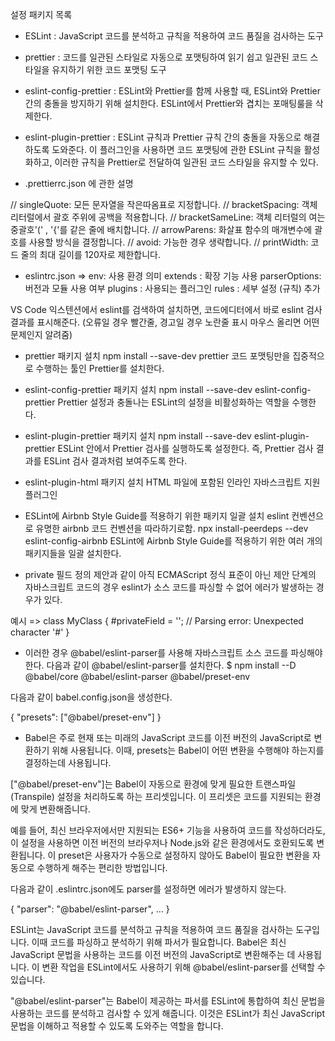 
설정 패키지 목록

* ESLint :  JavaScript 코드를 분석하고 규칙을 적용하여 코드 품질을 검사하는 도구

* prettier : 코드를 일관된 스타일로 자동으로 포맷팅하여 읽기 쉽고 일관된 코드 스타일을 유지하기 위한 코드 포맷팅 도구

* eslint-config-prettier : ESLint와 Prettier를 함께 사용할 때, ESLint와 Prettier 간의 충돌을 방지하기 위해 설치한다. 
                           ESLint에서 Prettier와 겹치는 포매팅룰을 삭제한다.

* eslint-plugin-prettier : ESLint 규칙과 Prettier 규칙 간의 충돌을 자동으로 해결하도록 도와준다. 
                           이 플러그인을 사용하면 코드 포맷팅에 관한 ESLint 규칙을 활성화하고, 
                           이러한 규칙을 Prettier로 전달하여 일관된 코드 스타일을 유지할 수 있다.


* .prettierrc.json 에 관한 설명
    
// singleQuote: 모든 문자열을 작은따옴표로 지정합니다.
// bracketSpacing: 객체 리터럴에서 괄호 주위에 공백을 적용합니다.
// bracketSameLine: 객체 리터럴의 여는 중괄호'(' , '{'를 같은 줄에 배치합니다.
// arrowParens: 화살표 함수의 매개변수에 괄호를 사용할 방식을 결정합니다.
// avoid: 가능한 경우 생략합니다.
// printWidth: 코드 줄의 최대 길이를 120자로 제한합니다.


* eslintrc.json
=>
env: 사용 환경 의미
extends : 확장 기능 사용
parserOptions: 버전과 모듈 사용 여부
plugins : 사용되는 플러그인
rules : 세부 설정 (규칙) 추가


VS Code 익스텐션에서 eslint를 검색하여 설치하면,
코드에디터에서 바로 eslint 검사결과를 표시해준다.
(오류일 경우 빨간줄, 경고일 경우 노란줄 표시
마우스 올리면 어떤 문제인지 알려줌)


* prettier 패키지 설치
npm install --save-dev prettier
코드 포맷팅만을 집중적으로 수행하는 툴인 Prettier를 설치한다.


* eslint-config-prettier 패키지 설치
npm install --save-dev eslint-config-prettier
Prettier 설정과 충돌나는 ESLint의 설정을 비활성화하는 역할을 수행한다.

* eslint-plugin-prettier 패키지 설치
npm install --save-dev eslint-plugin-prettier
ESLint 안에서 Prettier 검사를 실행하도록 설정한다. 즉, Prettier 검사 결과를 ESLint 검사 결과처럼 보여주도록 한다.

* eslint-plugin-html 패키지 설치	
HTML 파일에 포함된 인라인 자바스크립트 지원 플러그인


* ESLint에 Airbnb Style Guide를 적용하기 위한 패키지 일괄 설치
eslint 컨벤션으로 유명한 airbnb 코드 컨벤션을 따라하기로함.
npx install-peerdeps --dev eslint-config-airbnb
ESLint에 Airbnb Style Guide를 적용하기 위한 여러 개의 패키지들을 일괄 설치한다.

*  private 필드 정의 제안과 같이 아직 ECMAScript 정식 표준이 아닌 제안 단계의 자바스크립트 코드의 경우 
eslint가 소스 코드를 파싱할 수 없어 에러가 발생하는 경우가 있다.

예시 => 
class MyClass {
  #privateField = ''; // Parsing error: Unexpected character '#'
}

* 이러한 경우 @babel/eslint-parser를 사용해 자바스크립트 소스 코드를 파싱해야 한다. 다음과 같이 @babel/eslint-parser를 설치한다.
$ npm install --D @babel/core @babel/eslint-parser @babel/preset-env

다음과 같이 babel.config.json을 생성한다.

{
  "presets": ["@babel/preset-env"]
}

* Babel은 주로 현재 또는 미래의 JavaScript 코드를 이전 버전의 JavaScript로 변환하기 위해 사용됩니다. 
이때, presets는 Babel이 어떤 변환을 수행해야 하는지를 결정하는데 사용됩니다.

["@babel/preset-env"]는 Babel이 자동으로 환경에 맞게 필요한 트랜스파일(Transpile) 설정을 처리하도록 하는 프리셋입니다. 
이 프리셋은 코드를 지원되는 환경에 맞게 변환해줍니다.

예를 들어, 최신 브라우저에서만 지원되는 ES6+ 기능을 사용하여 코드를 작성하더라도, 
이 설정을 사용하면 이전 버전의 브라우저나 Node.js와 같은 환경에서도 호환되도록 변환됩니다. 
이 preset은 사용자가 수동으로 설정하지 않아도 
Babel이 필요한 변환을 자동으로 수행하게 해주는 편리한 방법입니다.



다음과 같이 .eslintrc.json에도 parser를 설정하면 에러가 발생하지 않는다.

{
  "parser": "@babel/eslint-parser",
  ...
}

ESLint는 JavaScript 코드를 분석하고 규칙을 적용하여 코드 품질을 검사하는 도구입니다. 
이때 코드를 파싱하고 분석하기 위해 파서가 필요합니다. 
Babel은 최신 JavaScript 문법을 사용하는 코드를 이전 버전의 JavaScript로 변환해주는 데 사용됩니다. 
이 변환 작업을 ESLint에서도 사용하기 위해 @babel/eslint-parser를 선택할 수 있습니다.

"@babel/eslint-parser"는 Babel이 제공하는 파서를 ESLint에 통합하여 
최신 문법을 사용하는 코드를 분석하고 검사할 수 있게 해줍니다. 
이것은 ESLint가 최신 JavaScript 문법을 이해하고 적용할 수 있도록 도와주는 역할을 합니다.